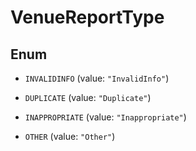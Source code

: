 

# VenueReportType

## Enum


* `INVALIDINFO` (value: `"InvalidInfo"`)

* `DUPLICATE` (value: `"Duplicate"`)

* `INAPPROPRIATE` (value: `"Inappropriate"`)

* `OTHER` (value: `"Other"`)



